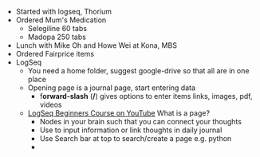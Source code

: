 - Started with logseq, Thorium
- Ordered Mum's Medication
	- Selegiline 60 tabs
	- Madopa 250 tabs
- Lunch with Mike Oh and Howe Wei at Kona, MBS
- Ordered Fairprice items
- LogSeq
	- You need a home folder, suggest google-drive so that all are in one place
	- Opening page is a journal page, start entering data
		- f**orward-slash**  (**/**) gives options to enter items links, images, pdf, videos
	- [LogSeq Beginners Course on YouTube](https://youtube.com/playlist?list=PLNnZ7rjaL84JjFpgDxRlAOKRa9ie25gtp&si=vg5DV1VCfUsqaovm) What is a page?
		- Nodes in your brain such that you can connect your thoughts
		- Use to input  information or link thoughts in daily journal
		- Use Search bar at top to search/create a page e.g. python
		-